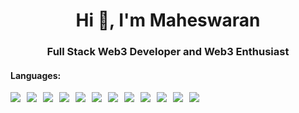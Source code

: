 
<h1 align="center">Hi 👋, I'm Maheswaran</h1>
<h3 align="center">Full Stack Web3 Developer and Web3 Enthusiast</h3>


#### Languages:
<div style="display: flex; flex-wrap: wrap;">
    <img src="https://img.shields.io/badge/html5-%23E34F26.svg?style=for-the-badge&logo=html5&logoColor=white" style="margin-right: 10px">
    <img src="https://img.shields.io/badge/css3-%231572B6.svg?style=for-the-badge&logo=css3&logoColor=white" style="margin-right: 10px">
    <img src="https://img.shields.io/badge/javascript-%23323330.svg?style=for-the-badge&logo=javascript&logoColor=%23F7DF1E" style="margin-right: 10px">
    <img src="https://img.shields.io/badge/Ethereum-3C3C3D?logo=ethereum&logoColor=fff&style=for-the-badge" style="margin-right: 10px">
    <img src="https://img.shields.io/badge/React-61DAFB.svg?style=for-the-badge&logo=React&logoColor=black" style="margin-right: 10px"> 
    <img src="https://img.shields.io/badge/Next.js-000000.svg?style=for-the-badge&logo=nextdotjs&logoColor=white" style="margin-right: 10px"> <br>
    <img src="https://img.shields.io/badge/Web3.js-F16822?logo=web3dotjs&logoColor=fff&style=for-the-badge" style="margin-right: 10px">
    <img src="https://img.shields.io/badge/OpenZeppelin-4E5EE4?logo=openzeppelin&logoColor=fff&style=for-the-badge" style="margin-right: 10px">
    <img src="https://img.shields.io/badge/Node.js-5FA04E.svg?style=for-the-badge&logo=nodedotjs&logoColor=white" style="margin-right: 10px">
    <img src="https://img.shields.io/badge/Rust-000000.svg?style=for-the-badge&logo=Rust&logoColor=white" style="margin-right: 10px">
    <img src="https://img.shields.io/badge/Ethers-2535A0.svg?style=for-the-badge&logo=Ethers&logoColor=white" style="margin-right: 10px">
    <img src="https://img.shields.io/badge/Polkadot-E6007A.svg?style=for-the-badge&logo=Polkadot&logoColor=white">
</div>
